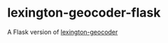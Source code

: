 lexington-geocoder-flask
========================

A Flask version of [lexington-geocoder](https://github.com/codeforamerica/lexington-geocoder)
